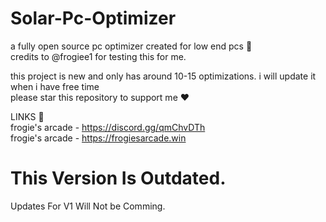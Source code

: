 # Solar-Pc-Optimizer
a fully open source pc optimizer created for low end pcs 🚀                                                  
credits to @frogiee1 for testing this for me.                                         

this project is new and only has around 10-15 optimizations. i will update it when i have free time                      
please star this repository to support me ❤️

LINKS 🔗                                 
frogie's arcade - https://discord.gg/qmChvDTh                          
frogie's arcade - https://frogiesarcade.win

# This Version Is Outdated.
Updates For V1 Will Not be Comming.


